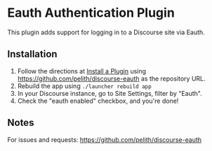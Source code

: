 # Eauth Authentication Plugin

This plugin adds support for logging in to a Discourse site via Eauth.

## Installation

1. Follow the directions at [Install a Plugin](https://meta.discourse.org/t/install-a-plugin/19157) using https://github.com/pelith/discourse-eauth as the repository URL.
2. Rebuild the app using `./launcher rebuild app`
3. In your Discourse instance, go to Site Settings, filter by "Eauth".
4. Check the "eauth enabled" checkbox, and you're done!

## Notes

For issues and requests: https://github.com/pelith/discourse-eauth

